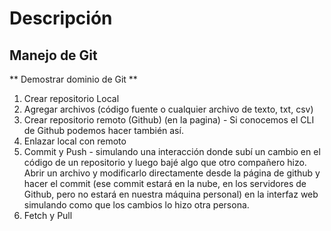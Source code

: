 # Descripción
## Manejo de Git
** Demostrar dominio de Git **
1. Crear repositorio Local
2. Agregar archivos (código fuente o cualquier archivo de texto, txt, csv)
3. Crear repositorio remoto (Github) (en la pagina) - Si conocemos el CLI de Github podemos hacer también así.
4. Enlazar local con remoto
5. Commit y Push - simulando una interacción donde subí un cambio en el código de un repositorio y luego bajé algo que otro compañero hizo. Abrir un archivo y modificarlo directamente desde la página de github y hacer el commit (ese commit estará en la nube, en los servidores de Github, pero no estará en nuestra máquina personal) en la interfaz web simulando como que los cambios lo hizo otra persona.
6. Fetch y Pull
